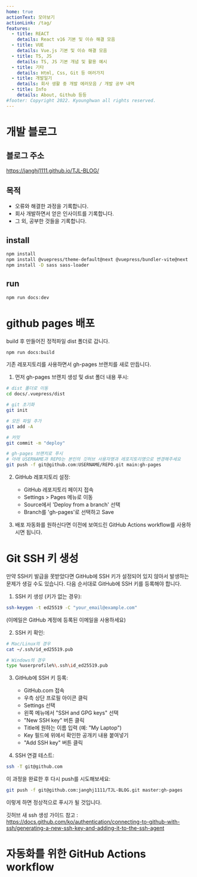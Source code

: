 ```yaml
---
home: true
actionText: 모아보기
actionLink: /tag/
features:
  - title: REACT
    details: React v16 기본 및 이슈 해결 모음
  - title: VUE
    details: Vue.js 기본 및 이슈 해결 모음
  - title: TS, JS
    details: TS, JS 기본 개념 및 활용 예시
  - title: 기타
    details: Html, Css, Git 등 여러가지
  - title: 개발일기
    details: 회사 생활 중 개발 에러모음 / 개발 공부 내역
  - title: Info
    details: About, Github 등등
#footer: Copyright 2022. Kyounghwan all rights reserved.
---
```

<div class="custom-buttons">
  <NavigationButton
    button-text="블로그 보기"
    path="/about/blog"
  />
  <NavigationButton
    button-text="소개 보기"
    path="/about/me"
  />
</div>

# 개발 블로그

## 블로그 주소

https://janghj1111.github.io/TJL-BLOG/

## 목적

- 오류와 해결한 과정을 기록합니다.
- 회사 개발하면서 얻은 인사이트를 기록합니다.
- 그 외, 공부한 것들을 기록합니다.

## install 

```bash
npm install
npm install @vuepress/theme-default@next @vuepress/bundler-vite@next
npm install -D sass sass-loader
```

## run

```bash
npm run docs:dev
```




# github pages 배포

build 후 만들어진 정적파일 dist 폴더로 갑니다. 

```bash
npm run docs:build
```

기존 레포지토리를 사용하면서 gh-pages 브랜치를 새로 만듭니다.


1. 먼저 gh-pages 브랜치 생성 및 dist 폴더 내용 푸시:
```bash
# dist 폴더로 이동
cd docs/.vuepress/dist

# git 초기화
git init

# 모든 파일 추가
git add -A

# 커밋
git commit -m "deploy"

# gh-pages 브랜치로 푸시
# 아래 USERNAME과 REPO는 본인의 깃허브 사용자명과 레포지토리명으로 변경해주세요
git push -f git@github.com:USERNAME/REPO.git main:gh-pages
```

2. GitHub 레포지토리 설정:
   - GitHub 레포지토리 페이지 접속
   - Settings > Pages 메뉴로 이동
   - Source에서 'Deploy from a branch' 선택
   - Branch를 'gh-pages'로 선택하고 Save

3. 배포 자동화를 원하신다면 이전에 보여드린 GitHub Actions workflow를 사용하시면 됩니다.


# Git SSH 키 생성 

만약 SSH키 발급을 못받았다면 GitHub에 SSH 키가 설정되어 있지 않아서 발생하는 문제가 생길 수도 있습니다.
다음 순서대로 GitHub에 SSH 키를 등록해야 합니다. 

1. SSH 키 생성 (키가 없는 경우):
```bash
ssh-keygen -t ed25519 -C "your_email@example.com"
```
(이메일은 GitHub 계정에 등록된 이메일을 사용하세요)

2. SSH 키 확인:
```bash
# Mac/Linux의 경우
cat ~/.ssh/id_ed25519.pub

# Windows의 경우
type %userprofile%\.ssh\id_ed25519.pub
```

3. GitHub에 SSH 키 등록:
   - GitHub.com 접속
   - 우측 상단 프로필 아이콘 클릭
   - Settings 선택
   - 왼쪽 메뉴에서 "SSH and GPG keys" 선택
   - "New SSH key" 버튼 클릭
   - Title에 원하는 이름 입력 (예: "My Laptop")
   - Key 필드에 위에서 확인한 공개키 내용 붙여넣기
   - "Add SSH key" 버튼 클릭

4. SSH 연결 테스트:
```bash
ssh -T git@github.com
```

이 과정을 완료한 후 다시 push를 시도해보세요:
```bash
git push -f git@github.com:janghj1111/TJL-BLOG.git master:gh-pages
```

이렇게 하면 정상적으로 푸시가 될 것입니다.

깃허브 새 ssh 생성 가이드 참고 : https://docs.github.com/ko/authentication/connecting-to-github-with-ssh/generating-a-new-ssh-key-and-adding-it-to-the-ssh-agent


# 자동화를 위한 GitHub Actions workflow


